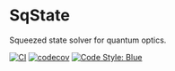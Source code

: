 # SqState

Squeezed state solver for quantum optics.

[![CI](https://github.com/foldfelis-QO/SqState.jl/actions/workflows/ci.yml/badge.svg)](https://github.com/foldfelis-QO/SqState.jl/actions/workflows/ci.yml)
[![codecov](https://codecov.io/gh/foldfelis-QO/SqState.jl/branch/master/graph/badge.svg?token=5EFID3REPE)](https://codecov.io/gh/foldfelis-QO/SqState.jl)
[![Code Style: Blue](https://img.shields.io/badge/code%20style-blue-4495d1.svg)](https://github.com/invenia/BlueStyle)
